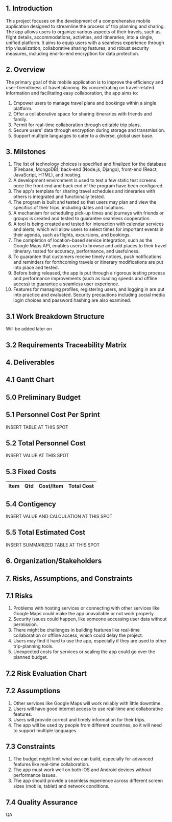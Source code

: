 

## 1. Introduction

This project focuses on the development of a comprehensive mobile application designed to streamline the process of trip planning and sharing. 
The app allows users to organize various aspects of their travels, such as flight details, accommodations, activities, and itineraries, into a single, unified platform. 
It aims to equip users with a seamless experience through trip visualization, collaborative sharing features, and robust security measures, including end-to-end encryption for data protection.


## 2. Overview 
The primary goal of this mobile application is to improve the efficiency and user-friendliness of travel planning. 
By concentrating on travel-related information and facilitating easy collaboration, the app aims to:

1. Empower users to manage travel plans and bookings within a single platform.
2. Offer a collaborative space for sharing itineraries with friends and family.
3. Permit for real-time collaboration through editable trip plans.
4. Secure users' data through encryption during storage and transmission.
5. Support multiple languages to cater to a diverse, global user base.



## 3. Milstones 
1. The list of technology choices is specified and finalized for the database (Firebase, MongoDB), back-end (Node.js, Django), front-end (React, JavaScript, HTML), and hosting.
2. A development environment is used to test a few static test screens once the front end and back end of the program have been configured.
3. The app's template for sharing travel schedules and itineraries with others is integrated and functionally tested.
4. The program is built and tested so that users may plan and view the specifics of their trips, including dates and locations.
5. A mechanism for scheduling pick-up times and journeys with friends or groups is created and tested to guarantee seamless cooperation.
6. A tool is being created and tested for interaction with calendar services and alerts, which will allow users to select times for important events in their agenda, such as flights, excursions, and bookings.
7. The completion of location-based service integration, such as the Google Maps API, enables users to browse and add places to their travel itinerary. tested for accuracy, performance, and usefulness.
8. To guarantee that customers receive timely notices, push notifications and reminders for forthcoming travels or itinerary modifications are put into place and tested.
9. Before being released, the app is put through a rigorous testing process and performance improvements (such as loading speeds and offline access) to guarantee a seamless user experience.
10. Features for managing profiles, registering users, and logging in are put into practice and evaluated. Security precautions including social media login choices and password hashing are also examined.

## 3.1 Work Breakdown Structure 
Will be added later on


## 3.2 Requirements Traceability Matrix



## 4. Deliverables

## 4.1 Gantt Chart



## 5.0 Preliminary Budget

## 5.1 Personnel Cost Per Sprint
INSERT TABLE AT THIS SPOT

## 5.2 Total Personnel Cost
INSERT VALUE AT THIS SPOT

## 5.3 Fixed Costs

| Item | Qtd | Cost/Item | Total Cost |
| ---- | --- | --------- | ---------- |

## 5.4 Contigency
INSERT VALUE AND CALCULATION AT THIS SPOT

## 5.5 Total Estimated Cost
INSERT SUMMARIZED TABLE AT THIS SPOT

## 6. Organization/Stakeholders




## 7. Risks, Assumptions, and Constraints

## 7.1 Risks
1. Problems with hosting services or connecting with other services like Google Maps could make the app unavailable or not work properly.
2. Security issues could happen, like someone accessing user data without permission.
3. There might be challenges in building features like real-time collaboration or offline access, which could delay the project.
4. Users may find it hard to use the app, especially if they are used to other trip-planning tools.
5. Unexpected costs for services or scaling the app could go over the planned budget.


## 7.2 Risk Evaluation Chart


## 7.2 Assumptions
1. Other services like Google Maps will work reliably with little downtime.
2. Users will have good internet access to use real-time and collaborative features.
3. Users will provide correct and timely information for their trips.
4. The app will be used by people from different countries, so it will need to support multiple languages.


## 7.3 Constraints
1. The budget might limit what we can build, especially for advanced features like real-time collaboration.
2. The app must work well on both iOS and Android devices without performance issues.
3. The app should provide a seamless experience across different screen sizes (mobile, tablet) and network conditions.





## 7.4 Quality Assurance
QA






